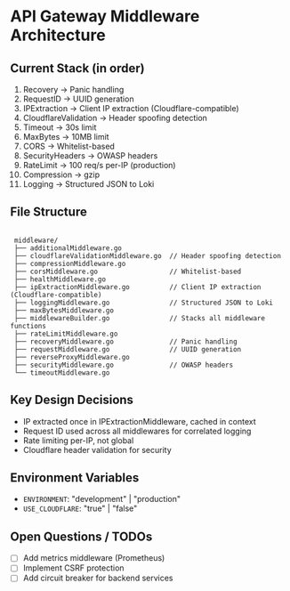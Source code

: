 # API Gateway Middleware Architecture

## Current Stack (in order)
1. Recovery → Panic handling
2. RequestID → UUID generation
3. IPExtraction → Client IP extraction (Cloudflare-compatible)
4. CloudflareValidation → Header spoofing detection
5. Timeout → 30s limit
6. MaxBytes → 10MB limit
7. CORS → Whitelist-based
8. SecurityHeaders → OWASP headers
9. RateLimit → 100 req/s per-IP (production)
10. Compression → gzip
11. Logging → Structured JSON to Loki

## File Structure
```

 middleware/
 ├── additionalMiddleware.go           
 ├── cloudflareValidationMiddleware.go  // Header spoofing detection
 ├── compressionMiddleware.go
 ├── corsMiddleware.go                  // Whitelist-based
 ├── healthMiddleware.go      
 ├── ipExtractionMiddleware.go          // Client IP extraction (Cloudflare-compatible)
 ├── loggingMiddleware.go               // Structured JSON to Loki
 ├── maxBytesMiddleware.go
 ├── middlewareBuilder.go               // Stacks all middleware functions
 ├── rateLimitMiddleware.go
 ├── recoveryMiddleware.go              // Panic handling
 ├── requestMiddleware.go               // UUID generation
 ├── reverseProxyMiddleware.go
 ├── securityMiddleware.go              // OWASP headers
 └── timeoutMiddleware.go

```

## Key Design Decisions
- IP extracted once in IPExtractionMiddleware, cached in context
- Request ID used across all middlewares for correlated logging
- Rate limiting per-IP, not global
- Cloudflare header validation for security

## Environment Variables
- `ENVIRONMENT`: "development" | "production"
- `USE_CLOUDFLARE`: "true" | "false"

## Open Questions / TODOs
- [ ] Add metrics middleware (Prometheus)
- [ ] Implement CSRF protection
- [ ] Add circuit breaker for backend services
```

